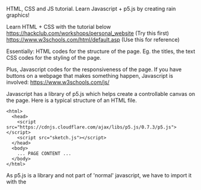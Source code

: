 HTML, CSS and JS tutorial. Learn Javascript + p5.js by creating rain graphics!

Learn HTML + CSS with the tutorial below
https://hackclub.com/workshops/personal_website (Try this first)
https://www.w3schools.com/html/default.asp (Use this for reference)

Essentially:
HTML codes for the structure of the page. Eg. the titles, the text
CSS codes for the styling of the page.

Plus, Javascript codes for the responsiveness of the page. If you have buttons on a webpage that makes something happen, Javascript is involved:
https://www.w3schools.com/js/

Javascript has a library of p5.js which helps create a controllable canvas on the page. Here is a typical structure of an HTML file.
```
<html>
  <head>
    <script src="https://cdnjs.cloudflare.com/ajax/libs/p5.js/0.7.3/p5.js"></script>
    <script src="sketch.js"></script>
  </head>
  <body>
    ... PAGE CONTENT ...
  </body>
</html>
```

As p5.js is a library and not part of 'normal' javascript, we have to import it with the <script> command. We also have to import the javascript file, the javascript file will contain the code which controls the graphics of the page.
  
RAIN GRAPHIC
We will start learning p5.js by trying to create rain graphics. 
